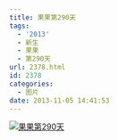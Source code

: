 ```yaml
---
title: 果果第290天
tags:
  - '2013'
  - 新生
  - 果果
  - 第290天
url: 2378.html
id: 2378
categories:
  - 图片
date: 2013-11-05 14:41:53
---
```


[![](http://photo.guolaijie.com/rooufer/uploads/2013/11/果果第290天.jpg "果果第290天")](http://photo.guolaijie.com/rooufer/uploads/2013/11/果果第290天.jpg)
